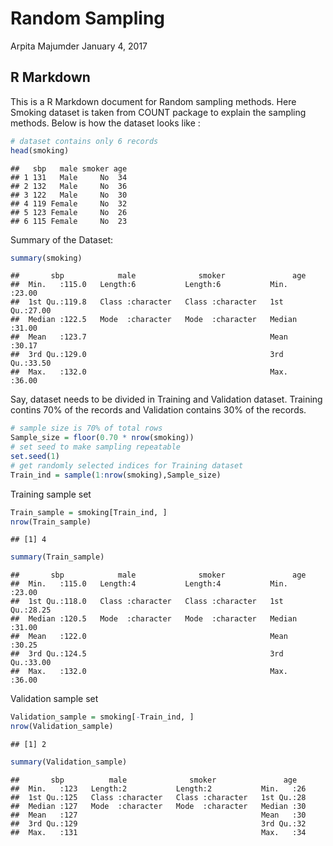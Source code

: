 Random Sampling
================
Arpita Majumder
January 4, 2017

R Markdown
----------

This is a R Markdown document for Random sampling methods. Here Smoking dataset is taken from COUNT package to explain the sampling methods. Below is how the dataset looks like :

``` r
# dataset contains only 6 records
head(smoking)
```

    ##   sbp   male smoker age
    ## 1 131   Male     No  34
    ## 2 132   Male     No  36
    ## 3 122   Male     No  30
    ## 4 119 Female     No  32
    ## 5 123 Female     No  26
    ## 6 115 Female     No  23

Summary of the Dataset:

``` r
summary(smoking)
```

    ##       sbp            male              smoker               age       
    ##  Min.   :115.0   Length:6           Length:6           Min.   :23.00  
    ##  1st Qu.:119.8   Class :character   Class :character   1st Qu.:27.00  
    ##  Median :122.5   Mode  :character   Mode  :character   Median :31.00  
    ##  Mean   :123.7                                         Mean   :30.17  
    ##  3rd Qu.:129.0                                         3rd Qu.:33.50  
    ##  Max.   :132.0                                         Max.   :36.00

Say, dataset needs to be divided in Training and Validation dataset. Training contins 70% of the records and Validation contains 30% of the records.

``` r
# sample size is 70% of total rows
Sample_size = floor(0.70 * nrow(smoking))
# set seed to make sampling repeatable
set.seed(1)
# get randomly selected indices for Training dataset
Train_ind = sample(1:nrow(smoking),Sample_size)
```

Training sample set

``` r
Train_sample = smoking[Train_ind, ]
nrow(Train_sample)
```

    ## [1] 4

``` r
summary(Train_sample)
```

    ##       sbp            male              smoker               age       
    ##  Min.   :115.0   Length:4           Length:4           Min.   :23.00  
    ##  1st Qu.:118.0   Class :character   Class :character   1st Qu.:28.25  
    ##  Median :120.5   Mode  :character   Mode  :character   Median :31.00  
    ##  Mean   :122.0                                         Mean   :30.25  
    ##  3rd Qu.:124.5                                         3rd Qu.:33.00  
    ##  Max.   :132.0                                         Max.   :36.00

Validation sample set

``` r
Validation_sample = smoking[-Train_ind, ]
nrow(Validation_sample)
```

    ## [1] 2

``` r
summary(Validation_sample)
```

    ##       sbp          male              smoker               age    
    ##  Min.   :123   Length:2           Length:2           Min.   :26  
    ##  1st Qu.:125   Class :character   Class :character   1st Qu.:28  
    ##  Median :127   Mode  :character   Mode  :character   Median :30  
    ##  Mean   :127                                         Mean   :30  
    ##  3rd Qu.:129                                         3rd Qu.:32  
    ##  Max.   :131                                         Max.   :34
